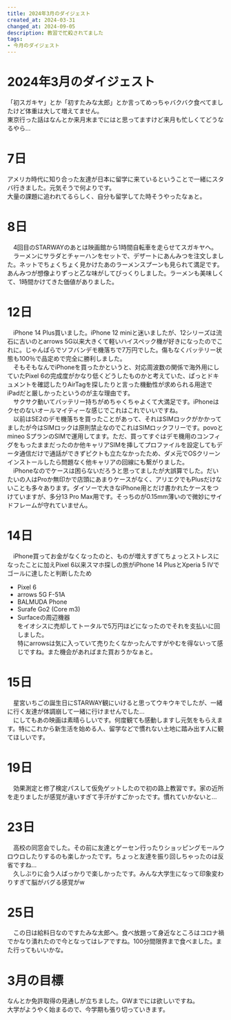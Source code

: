 ```yaml
---
title: 2024年3月のダイジェスト
created_at: 2024-03-31
changed_at: 2024-09-05
description: 教習で忙殺されてました
tags:
- 今月のダイジェスト
---
```


# 2024年3月のダイジェスト
「初スガキヤ」とか「初すたみな太郎」とか言ってめっちゃバクバク食べてましたけど体重は大して増えてません。<br>
東京行った話はなんとか来月末までにはと思ってますけど来月も忙しくてどうなるやら…

# 7日
アメリカ時代に知り合った友達が日本に留学に来ているということで一緒にスタバ行きました。元気そうで何よりです。<br>
大量の課題に追われてるらしく、自分も留学してた時そうやったなぁと。

# 8日
　4回目のSTARWAYのあとは映画館から1時間自転車を走らせてスガキヤへ。<br>
　ラーメンにサラダとチャーハンをセットで、デザートにあんみつを注文しました。ネットでちょくちょく見かけたあのラーメンスプーンも見られて満足です。あんみつが想像よりずっと乙な味がしてびっくりしました。ラーメンも美味しくて、1時間かけてきた価値がありました。
# 12日
　iPhone 14 Plus買いました。iPhone 12 miniと迷いましたが、12シリーズは流石に古いのとarrows 5G以来大きくて軽いハイスペック機が好きになったのでこれに。じゃんぱらでソフバンデモ機落ちで7万円でした。傷もなくバッテリー状態も100％で品定めで完全に勝利しました。<br>
　そもそもなんでiPhoneを買ったかというと、対応周波数の関係で海外用にしていたPixel 6の完成度がかなり低くどうしたものかと考えていた、ぱっとドキュメントを確認したりAirTagを探したりと言った機動性が求められる用途でiPadだと厳しかったというのが主な理由です。<br>
　サクサク動いてバッテリー持ちがめちゃくちゃよくて大満足です。iPhoneはクセのないオールマイティーな感じでこれはこれでいいですね。<br>
　以前はSE2のデモ機落ちを買ったことがあって、それはSIMロックがかかってましたが今はSIMロックは原則禁止なのでこれはSIMロックフリーです。povoとmineo SプランのSIMで運用してます。ただ、買ってすぐはデモ機用のコンフィグをもったままだったのか他キャリアSIMを挿してプロファイルを設定してもデータ通信だけで通話ができずピクトも立たなかったため、ダメ元でOSクリーンインストールしたら問題なく他キャリアの回線にも繋がりました。<br>
　iPhoneなのでケースは困らないだろうと思ってましたが大誤算でした。だいたいの人はProか無印かで店頭にあまりケースがなく、アリエクでもPlusだけないことも多々あります。ダイソーで大きなiPhone用とだけ書かれたケースをつけていますが、多分13 Pro Max用です。そっちのが0.15mm薄いので微妙にサイドフレームが守れていません。

# 14日
　iPhone買ってお金がなくなったのと、ものが増えすぎてちょっとストレスになったことに加えPixel 6以来スマホ探しの旅がiPhone 14 PlusとXperia 5 IVでゴールに達したと判断したため
- Pixel 6
- arrows 5G F-51A
- BALMUDA Phone
- Surafe Go2 (Core m3)
- Surfaceの周辺機器　<br>
をイオシスに売却してトータルで5万円ほどになったのでそれを支払いに回しました。<br>
特にarrowsは気に入っていて売りたくなかったんですがやむを得ないって感じですね。また機会があればまた買おうかなぁと。

# 15日
　星宮いちごの誕生日にSTARWAY観にいけると思ってウキウキでしたが、一緒に行く友達が体調崩して一緒に行けませんでした…<br>
　にしてもあの映画は素晴らしいです。何度観ても感動しますし元気をもらえます。特にこれから新生活を始める人、留学などで慣れない土地に踏み出す人に観てほしいです。

# 19日
　効果測定と修了検定パスして仮免ゲットしたので初の路上教習です。家の近所を走りましたが感覚が違いすぎて手汗がすごかったです。慣れていかないと…


# 23日
　高校の同窓会でした。その前に友達とゲーセン行ったりショッピングモールウロウロしたりするのも楽しかったです。ちょっと友達を振り回しちゃったのは反省ですね…<br>
　久しぶりに会う人ばっかりで楽しかったです。みんな大学生になって印象変わりすぎて脳がバグる感覚がw

# 25日
　この日は給料日なのですたみな太郎へ。食べ放題って身近なところはコロナ禍でかなり潰れたので今となってはレアですね。100分間限界まで食べました。また行ってもいいかな。

# 3月の目標
なんとか免許取得の見通しが立ちました。GWまでには欲しいですね。<br>
大学がようやく始まるので、今学期も張り切っていきます。